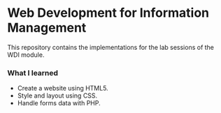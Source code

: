 # Web Development for Information Management
This repository contains the implementations for the lab sessions of the WDI module.

### What I learned
- Create a website using HTML5.
- Style and layout using CSS.
- Handle forms data with PHP.
